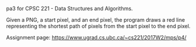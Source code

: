 pa3 for CPSC 221 - Data Structures and Algorithms. 

Given a PNG, a start pixel, and an end pixel, the program draws a red line representing the shortest path of pixels from the start pixel to the end pixel.

Assignment page: https://www.ugrad.cs.ubc.ca/~cs221/2017W2/mps/p4/
